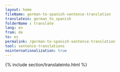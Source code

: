 ```yaml
---
layout: home
fileName: german-to-spanish-sentence-translation
translatein: german_to_spanish
folderName : translate
lang: en
from: de
to: es
permalink: /german-to-spanish-sentence-translation
tool: sentence-translations
nointernationalization: true
---
```

{% include section/translateinto.html %}

